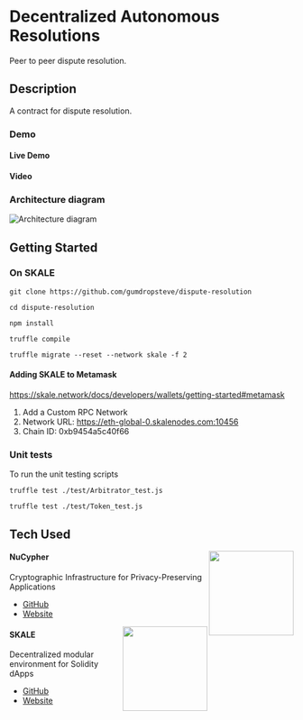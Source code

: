 # Decentralized Autonomous Resolutions
Peer to peer dispute resolution.

## Description
A contract for dispute resolution.

### Demo
#### Live Demo

#### Video

### Architecture diagram
![Architecture diagram](https://lh6.googleusercontent.com/hhJNb3d6yjgxGsyO_2HoI6AyCVFCIg29gV8Vv3GBFNG--kS_O19Qrl_5-cs7fnaK75R9u8HquF8Hhj0ZptUxGvLSNMQuLwlzXQF6xFu62WtdEV0OQtTcSFnx0Kd5pwuARYnsSe1h)

## Getting Started
### On SKALE
```
git clone https://github.com/gumdropsteve/dispute-resolution

cd dispute-resolution

npm install

truffle compile

truffle migrate --reset --network skale -f 2
```

#### Adding SKALE to Metamask
https://skale.network/docs/developers/wallets/getting-started#metamask
1. Add a Custom RPC Network
2. Network URL: https://eth-global-0.skalenodes.com:10456
3. Chain ID: 0xb9454a5c40f66

### Unit tests
To run the unit testing scripts
```
truffle test ./test/Arbitrator_test.js

truffle test ./test/Token_test.js
```

## Tech Used
<img align="right" width="150" height="150" src="https://lh6.googleusercontent.com/3WDXeY6cvDfW5-P6rmqtun9dRYYCtQa_c4MFqjNssE2CE4h2t8VfG5iHMADLNaX-Mq8kS7hQeEe99DV7lA-1tpCbtxirq6MFuMiJJQoSJU3vrCpNCuzLzbWWby2Ug7qAn9jfeVKt">

#### NuCypher
Cryptographic Infrastructure for Privacy-Preserving Applications
- [GitHub](https://github.com/nucypher/)
- [Website](https://www.nucypher.com/)

<img align="right" width="150" height="150" src="https://lh3.googleusercontent.com/YSzrZ4MAb3oDhGDo1d0yZ-ET8Bhb5b6RUbKJGXqKPMSFNEt8kKtqDQmyc7TZn6uQJllHQlU6VQxdt3uw2EW_RQEG6dU5py3d3VGcCtOY2U79rbHq5u4rpGFh8lBbnQQzDp7iLO34">

#### SKALE
Decentralized modular environment for Solidity dApps
- [GitHub](https://github.com/skalenetwork/)
- [Website](https://skale.network/)
